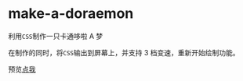 # make-a-doraemon

利用`CSS`制作一只卡通哆啦 A 梦

在制作的同时，将`CSS`输出到屏幕上，并支持 3 档变速，重新开始绘制功能。

预览[点我](https://yyzclyang.github.io/make-a-doraemon/index.html)
